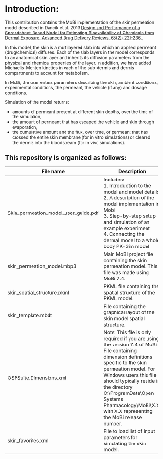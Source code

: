 # Introduction:

This contribution contains the MoBi implementation of the skin permeation model described in Dancik et al. 2013 [Design and Performance of a Spreadsheet-Based Model for Estimating Bioavailability of Chemicals from Dermal Exposure. Advanced Drug Delivery Reviews. 65(2): 221-236.](https://www.ncbi.nlm.nih.gov/pubmed/22285584).

In this model, the skin is a multilayered slab into which an applied permeant (drug/chemical) diffuses. Each of the slab layers in the model corresponds to an anatomical skin layer and inherits its diffusion parameters from the physical and chemical properties of the layer. In addition, we have added Michaelis-Menten kinetics in each of the sub-dermis and dermis compartments to account for metabolism.

In MoBi, the user enters parameters describing the skin, ambient conditions, experimental conditions, the permeant, the
vehicle (if any) and dosage conditions.

Simulation of the model returns:

- amounts of permeant present at different skin depths, over the time of the simulation,
- the amount of permeant that has escaped the vehicle and skin through evaporation,
- the cumulative amount and the flux, over time, of permeant that has crossed the entire skin membrane (for in vitro simulations) or cleared the dermis into the bloodstream (for in vivo simulations).

## This repository is organized as follows:

| File name                            | Description                                                                                                                                                                                                                                                                                                                     |
| ------------------------------------ | ------------------------------------------------------------------------------------------------------------------------------------------------------------------------------------------------------------------------------------------------------------------------------------------------------------------------------- |
| Skin_permeation_model_user_guide.pdf | Includes:<br>1. Introduction to the model and model details<br>2. A description of the model implementation in Mobi<br>3. Step-by-step setup and simulation of an example experiment<br>4. Connecting the dermal model to a whole body PK-Sim model                                                                             |
| skin_permeation_model.mbp3           | Main MoBi project file containing the skin permeation model. This file was made using MoBi 7.4.                                                                                                                                                                                                                                 |
| skin_spatial_structure.pkml          | PKML file containing the spatial structure of the PKML model.                                                                                                                                                                                                                                                                   |
| skin_template.mbdt                   | File containing the graphical layout of the skin model spatial structure.                                                                                                                                                                                                                                                       |
| OSPSuite.Dimensions.xml              | Note: This file is only required if you are using the version 7.4 of MoBi<br>File containing dimension definitions specific to the skin permeation model. For Windows users this file should typically reside in the directory C:\ProgramData\Open Systems Pharmacology\MoBi\X.X, with X.X representing the MoBi release number. |
| skin_favorites.xml                   | File to load list of input parameters for simulating the skin model.                                                                                                                                                                                                                                                            |
